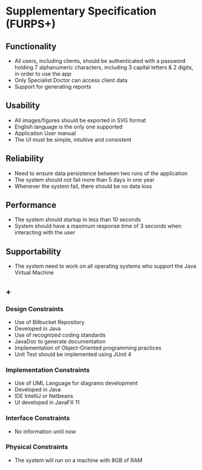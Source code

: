 # Supplementary Specification (FURPS+)

## Functionality

*  All users, including clients, should be authenticated with a password holding 7 alphanumeric characters, including 3 capital letters & 2 digits, in order to use the app 
*  Only Specialist Doctor can access client data
*  Support for generating reports 

## Usability

*  All images/figures should be exported in SVG format
*  English language is the only one supported
*  Application User manual
*  The UI must be simple, intuitive and consistent

## Reliability

*  Need to ensure data persistence between two runs of the application
*  The system should not fail more than 5 days in one year
*  Whenever the system fail, there should be no data loss

## Performance

*  The system should startup in less than 10 seconds
*  System should have a maximum response time of 3 seconds when interacting with the user


## Supportability

*  The system need to work on all operating systems who support the Java Virtual Machine


## +

### Design Constraints


*  Use of Bitbucket Repository
*  Developed in Java
*  Use of recognized coding standards
*  JavaDoc to generate documentation
*  Implementation of Object-Oriented programming practices
*  Unit Test should be implemented using JUnit 4

### Implementation Constraints

*  Use of UML Language for diagrams development
*  Developed in Java
*  IDE IntelliJ or Netbeans
*  UI developed in JavaFX 11

### Interface Constraints

* No information until now

### Physical Constraints

*  The system will run on a machine with 8GB of RAM